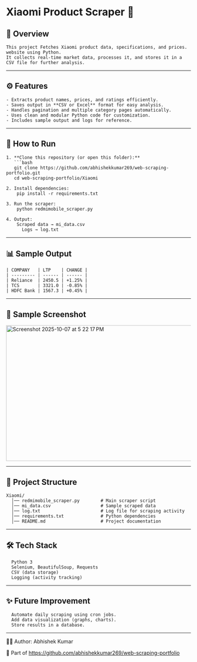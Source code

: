 # Xiaomi Product Scraper 📱

## 📌 Overview
    This project Fetches Xiaomi product data, specifications, and prices. website using Python.  
    It collects real-time market data, processes it, and stores it in a CSV file for further analysis.

---

## ⚙️ Features
    - Extracts product names, prices, and ratings efficiently.  
    - Saves output in **CSV or Excel** format for easy analysis.  
    - Handles pagination and multiple category pages automatically.  
    - Uses clean and modular Python code for customization.  
    - Includes sample output and logs for reference.

---

## 🚀 How to Run

    1. **Clone this repository (or open this folder):**
       ```bash
       git clone https://github.com/abhishekkumar269/web-scraping-portfolio.git
       cd web-scraping-portfolio/Xiaomi
    
    2. Install dependencies:
        pip install -r requirements.txt
    
    3. Run the scraper:
        python redmimobile_scraper.py
    
    4. Output:
        Scraped data → mi_data.csv
          Logs → log.txt

---

## 📊 Sample Output

    | COMPANY   | LTP    | CHANGE |
    | --------- | ------ | ------ |
    | Reliance  | 2450.5 | +1.25% |
    | TCS       | 3321.0 | -0.85% |
    | HDFC Bank | 1567.3 | +0.45% |
    

---
## 📸 Sample Screenshot

<img width="758" height="369" alt="Screenshot 2025-10-07 at 5 22 17 PM" src="https://github.com/user-attachments/assets/e001bb11-08e9-4b82-bf01-3e01af7ce2fc" />


---
## 📂 Project Structure
      
    Xiaomi/
      │── redmimobile_scraper.py        # Main scraper script
      │── mi_data.csv                   # Sample scraped data
      │── log.txt                       # Log file for scraping activity
      │── requirements.txt              # Python dependencies
      │── README.md                     # Project documentation
---

## 🛠️ Tech Stack

      Python 3
      Selenium, BeautifulSoup, Requests  
      CSV (data storage)
      Logging (activity tracking)

---
## ✨ Future Improvement

      Automate daily scraping using cron jobs.
      Add data visualization (graphs, charts).
      Store results in a database.

---
👨‍💻 Author: Abhishek Kumar

  🔗 Part of https://github.com/abhishekkumar269/web-scraping-portfolio
